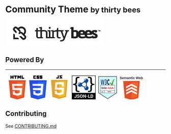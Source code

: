 # Community Theme <small> by thirty bees</small>
![thirty bees logo](docs/img/thirty-bees-dark.png)

## Powered By
----
<img src="docs/img/HTML5_Logo.png" width="75" height="75"><img src="docs/img/CSS3_logo_and_wordmark.svg.png" width="55" height="75"><img src="docs/img/Javascript-shield.png" width="79" height="79"><img src="docs/img/json-ld-logo.png" width="75" height="75"><img src="docs/img/wai-aaa.png" width="75" height="75"><img src="docs/img/semanticweb.png" width="75" height="75">
## Contributing
See [CONTRIBUTING.md](CONTRIBUTING.md)
